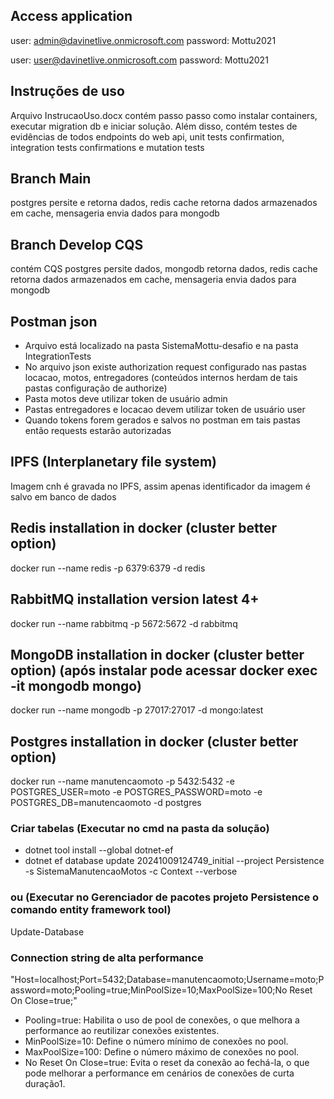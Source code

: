 ﻿## Access application
user: admin@davinetlive.onmicrosoft.com
password: Mottu2021

user: user@davinetlive.onmicrosoft.com
password: Mottu2021

## Instruções de uso
Arquivo InstrucaoUso.docx contém passo passo como instalar containers, executar migration db e iniciar solução. Além disso, contém testes de evidências de todos endpoints do web api, unit tests confirmation, integration tests confirmations e mutation tests

## Branch Main
postgres persite e retorna dados, redis cache retorna dados armazenados em cache, mensageria envia dados para mongodb

## Branch Develop CQS
contém CQS postgres persite dados, mongodb retorna dados, redis cache retorna dados armazenados em cache, mensageria envia dados para mongodb

## Postman json
- Arquivo está localizado na pasta SistemaMottu-desafio e na pasta IntegrationTests
- No arquivo json existe authorization request configurado nas pastas locacao, motos, entregadores (conteúdos internos herdam de tais pastas configuração de authorize)
- Pasta motos deve utilizar token de usuário admin
- Pastas entregadores e locacao devem utilizar token de usuário user
- Quando tokens forem gerados e salvos no postman em tais pastas então requests estarão autorizadas

## IPFS (Interplanetary file system)
Imagem cnh é gravada no IPFS, assim apenas identificador da imagem é salvo em banco de dados

## Redis installation in docker (cluster better option)
docker run --name redis -p 6379:6379 -d redis

## RabbitMQ installation version latest 4+
docker run --name rabbitmq -p 5672:5672 -d rabbitmq

## MongoDB installation in docker (cluster better option) (após instalar pode acessar docker exec -it mongodb mongo)
docker run --name mongodb -p 27017:27017 -d mongo:latest

## Postgres installation in docker (cluster better option)
docker run --name manutencaomoto -p 5432:5432 -e POSTGRES_USER=moto -e POSTGRES_PASSWORD=moto -e POSTGRES_DB=manutencaomoto -d postgres

### Criar tabelas (Executar no cmd na pasta da solução)
- dotnet tool install --global dotnet-ef
- dotnet ef database update 20241009124749_initial --project Persistence -s SistemaManutencaoMotos -c Context --verbose
### ou (Executar no Gerenciador de pacotes projeto Persistence o comando entity framework tool)
Update-Database

### Connection string de alta performance
"Host=localhost;Port=5432;Database=manutencaomoto;Username=moto;Password=moto;Pooling=true;MinPoolSize=10;MaxPoolSize=100;No Reset On Close=true;"

- Pooling=true: Habilita o uso de pool de conexões, o que melhora a performance ao reutilizar conexões existentes.
- MinPoolSize=10: Define o número mínimo de conexões no pool.
- MaxPoolSize=100: Define o número máximo de conexões no pool.
- No Reset On Close=true: Evita o reset da conexão ao fechá-la, o que pode melhorar a performance em cenários de conexões de curta duração1.
